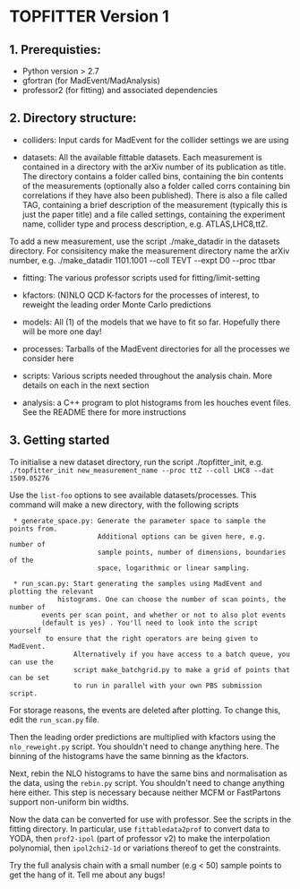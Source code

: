 # TOPFITTER Version 1

## 1. Prerequisties:

   * Python version > 2.7
   * gfortran (for MadEvent/MadAnalysis)
   * professor2 (for fitting) and associated dependencies
   
## 2. Directory structure:

   * colliders: Input cards for MadEvent for the collider settings we are using

   * datasets: All the available fittable datasets. Each measurement is contained in
     	       a directory with the arXiv number of its publication as title. The
	       directory contains a folder called bins, containing the bin contents
	       of the measurements (optionally also a folder called corrs containing
	       bin correlations if they have also been published). There is also a
	       file called TAG, containing a brief description of the measurement
	       (typically this is just the paper title) and a file called settings,
	       containing the experiment name, collider type and process description,
	       e.g. ATLAS,LHC8,ttZ.

To add a new measurement, use the script ./make_datadir in the datasets
directory. For consisitency make the measurement directory name the arXiv
number, e.g. ./make_datadir 1101.1001 --coll TEVT --expt D0 --proc ttbar

   * fitting: The various professor scripts used for fitting/limit-setting

   * kfactors: (N)NLO QCD K-factors for the processes of interest, to reweight the
                   leading order Monte Carlo predictions

   * models: All (1) of the models that we have to fit so far. Hopefully there will
     	     be more one day!

   * processes: Tarballs of the MadEvent directories for all the processes we
     		consider here

   * scripts: Various scripts needed throughout the analysis chain. More details on
     	      each in the next section

   * analysis: a C++ program to plot histograms from les houches event files.
     	       See the README there for more instructions

## 3. Getting started

To initialise a new dataset directory, run the script ./topfitter_init, e.g.
   `./topfitter_init new_measurement_name --proc ttZ --coll LHC8 --dat 1509.05276`

Use the `list-foo` options to see available datasets/processes. This command will
make a new directory, with the following scripts

     * generate_space.py: Generate the parameter space to sample the points from.
                          Additional options can be given here, e.g. number of
                          sample points, number of dimensions, boundaries of the
                          space, logarithmic or linear sampling.

     * run_scan.py: Start generating the samples using MadEvent and plotting the relevant
       		    histograms. One can choose the number of scan points, the number of 
		    events per scan point, and whether or not to also plot events 
		    (default is yes) . You'll need to look into the script yourself
		     to ensure that the right operators are being given to MadEvent.
                    Alternatively if you have access to a batch queue, you can use the
                    script make_batchgrid.py to make a grid of points that can be set
                    to run in parallel with your own PBS submission script.



For storage reasons, the events are deleted after plotting. To change this, edit the
`run_scan.py` file.

Then the leading order predictions are multiplied with kfactors using the `nlo_reweight.py`
script. You shouldn't need to change anything here. The binning of the histograms
have the same binning as the kfactors. 

Next, rebin the NLO histograms to have the same bins and normalisation
as the data, using the `rebin.py` script. You shouldn't need to change anything here either. 
This step is necessary because neither MCFM or FastPartons support non-uniform bin widths.

Now the data can be converted for use with professor. See the scripts in the fitting
directory. In particular, use `fittabledata2prof` to convert data to YODA, then
`prof2-ipol` (part of professor v2) to make the interpolation polynomial, then
`ipol2chi2-1d` or variations thereof to get the constraints. 

Try the full analysis chain with a small number (e.g < 50) sample points to get the
hang of it. Tell me about any bugs!
